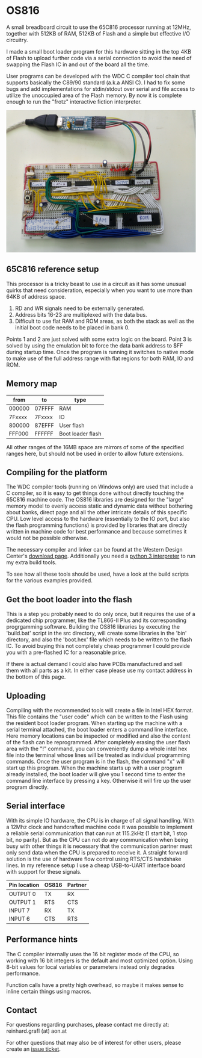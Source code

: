 # OS816

A small breadboard circuit to use the 65C816 processor running at 12MHz, together with 512KB of RAM, 512KB of Flash
and a simple but effective I/O circuitry.

I made a small boot loader program for this hardware sitting in the top 4KB of Flash to upload further
code via a serial connection to avoid the need of swapping the Flash IC in and out of the board all the time.

User programs can be developed with the WDC C compiler tool chain that supports basically the C89/90 standard
(a.k.a ANSI C). I had to fix some bugs and add implementations for stdin/stdout over serial and file access
to utilize the unoccupied area of the Flash memory. By now it is complete enough to run the "frotz" 
interactive fiction interpreter.

![alt text](gallery/breadboard.jpg "Reference setup on breadboard")

## 65C816 reference setup

This processor is a tricky beast to use in a circuit as it has some unusual quirks that need consideration,
especially when you want to use more than 64KB of address space.

1. RD and WR signals need to be externally generated.
2. Address bits 16-23 are multiplexed with the data bus.
3. Difficult to use flat RAM and ROM areas, as both the stack as well as the initial boot code needs to be 
placed in bank 0.

Points 1 and 2 are just solved with some extra logic on the board. Point 3 is solved by using the emulation bit
to force the data bank address to $FF during startup time. Once the program is running it switches to native mode
to make use of the full address range with flat regions for both RAM, IO and ROM.

## Memory map

| from   | to     | type 
| ------ | ------ | -----------------
| 000000 | 07FFFF | RAM
| 7Fxxxx | 7Fxxxx | IO
| 800000 | 87EFFF | User flash
| FFF000 | FFFFFF | Boot loader flash

All other ranges of the 16MB space are mirrors of some of the specified ranges here, but should not 
be used in order to allow future extensions.

## Compiling for the platform

The WDC compiler tools (running on Windows only) are used that include a C compiler, so it is easy to
get things done without directly touching the 65C816 machine code. The OS816 libraries are designed
for the "large" memory model to evenly access static and dynamic data without bothering
about banks, direct page and all the other intricate details of this specific CPU.
Low level access to the hardware (essentially to the IO port, but also the flash programming functions) 
is provided by libraries that are directly written in machine code for best performance and because sometimes it would not be 
possible otherwise.

The necessary compiler and linker can be found at the Western Design Center's
[download page](https://www.westerndesigncenter.com/wdc/tools.php).
Additionally you need a [python 3 interpreter](https://www.python.org/downloads/) to run my extra build tools.

To see how all these tools should be used, have a look at the build scripts for the various examples provided.

## Get the boot loader into the flash

This is a step you probably need to do only once, but it requires the use of a dedicated chip programmer, 
like the TL866-II Plus and its corresponding progrgamming software. Building the OS816 libraries by executing
the 'build.bat' script in the src directory, will create some libraries in the 'bin' directory,
and also the 'boot.hex' file which needs to be written to the flash IC.
To avoid buying this not completely cheap programmer I could provide you with a pre-flashed IC for a reasonable
price. 

If there is actual demand I could also have PCBs manufactured and sell them with all parts as a kit.
In either case please use my contact address in the bottom of this page.

## Uploading 

Compiling with the recommended tools will create a file in Intel HEX format. This file contains the "user code" which can be 
written to the Flash using the resident boot loader program. When starting up the machine with a serial terminal attached,
the boot loader enters a command line interface. Here memory locations can be inspected or modified and also the content
of the flash can be reprogrammed. After completely erasing the user flash area with the "!" command, you can conveniently 
dump a whole intel hex file into the terminal whose lines will be treated as individual programming commands.
Once the user program is in the flash, the command "x" will start up this program. 
When the machine starts up with a user program already installed, the boot loader will give you 1 second 
time to enter the command line interface by pressing a key. Otherwise it will fire up the user program directly.

## Serial interface

With its simple IO hardware, the CPU is in charge of all signal handling. With a 12Mhz clock and handcrafted machine code
it was possible to implement a reliable serial communication that can run at 115.2kHz (1 start bit, 1 stop bit, no parity). 
But as the CPU can not do any communication when being busy with other things it is necessary that the 
communication partner must only send data when the CPU is prepared to receive it. A straight forward solution 
is the use of hardware flow control using RTS/CTS handshake lines. In my reference setup I use a cheap USB-to-UART 
interface board with support for these signals.

| Pin location | OS816 | Partner |
| ------------ | ----- | ------- |
| OUTPUT 0     | TX    | RX      |
| OUTPUT 1     | RTS   | CTS     |
| INPUT  7     | RX    | TX      |
| INPUT  6     | CTS   | RTS     |

## Performance hints

The C compiler internally uses the 16 bit register mode of the CPU, so working
with 16 bit integers is the default and most optimized option. Using 8-bit values for
local variables or parameters instead only degrades performance. 

Function calls have a pretty high overhead, so maybe it makes sense to inline 
certain things using macros.

## Contact

For questions regarding purchases, please contact me directly at:
reinhard.grafl (at) aon.at

For other questions that may also be of interest for other users, 
please create an [issue ticket](https://github.com/c0pperdragon/OS816/issues).  
